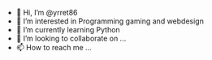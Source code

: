 - 👋 Hi, I’m @yrret86
- 👀 I’m interested in Programming gaming  and webdesign
- 🌱 I’m currently learning Python
- 💞️ I’m looking to collaborate on ...
- 📫 How to reach me ...

<!---
yrret86/yrret86 is a ✨ special ✨ repository because its `README.md` (this file) appears on your GitHub profile.
You can click the Preview link to take a look at your changes.
--->
